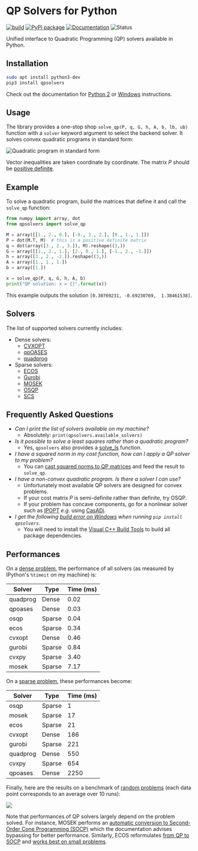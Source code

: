 # QP Solvers for Python

[![build](https://img.shields.io/github/workflow/status/stephane-caron/qpsolvers/CI)](https://github.com/stephane-caron/qpsolvers/actions)
[![PyPI package](https://img.shields.io/pypi/v/qpsolvers)](https://pypi.org/project/qpsolvers/)
[![Documentation](https://img.shields.io/badge/documentation-online-brightgreen?logo=read-the-docs&style=flat)](https://scaron.info/doc/qpsolvers/)
![Status](https://img.shields.io/pypi/status/qpsolvers)

Unified interface to Quadratic Programming (QP) solvers available in Python.

## Installation

```sh
sudo apt install python3-dev
pip3 install qpsolvers
```
Check out the documentation for [Python 2](https://scaron.info/doc/qpsolvers/installation.html#linux) or [Windows](https://scaron.info/doc/qpsolvers/installation.html#windows) instructions.

## Usage

The library provides a one-stop shop ``solve_qp(P, q, G, h, A, b, lb, ub)`` function with a ``solver`` keyword argument to select the backend solver. It solves convex quadratic programs in standard form:

![Quadratic program in standard form](https://raw.githubusercontent.com/stephane-caron/qpsolvers/master/doc/src/images/qp.gif)

Vector inequalities are taken coordinate by coordinate. The matrix *P* should be [positive definite](https://en.wikipedia.org/wiki/Definite_symmetric_matrix).

## Example

To solve a quadratic program, build the matrices that define it and call the ``solve_qp`` function:

```python
from numpy import array, dot
from qpsolvers import solve_qp

M = array([[1., 2., 0.], [-8., 3., 2.], [0., 1., 1.]])
P = dot(M.T, M)  # this is a positive definite matrix
q = dot(array([3., 2., 3.]), M).reshape((3,))
G = array([[1., 2., 1.], [2., 0., 1.], [-1., 2., -1.]])
h = array([3., 2., -2.]).reshape((3,))
A = array([1., 1., 1.])
b = array([1.])

x = solve_qp(P, q, G, h, A, b)
print("QP solution: x = {}".format(x))
```

This example outputs the solution ``[0.30769231, -0.69230769,  1.38461538]``.

## Solvers

The list of supported solvers currently includes:

- Dense solvers:
    - [CVXOPT](http://cvxopt.org/)
    - [qpOASES](https://github.com/coin-or/qpOASES)
    - [quadprog](https://pypi.python.org/pypi/quadprog/)
- Sparse solvers:
    - [ECOS](https://web.stanford.edu/~boyd/papers/ecos.html)
    - [Gurobi](https://www.gurobi.com/)
    - [MOSEK](https://mosek.com/)
    - [OSQP](https://github.com/oxfordcontrol/osqp)
    - [SCS](https://github.com/cvxgrp/scs)

## Frequently Asked Questions

- *Can I print the list of solvers available on my machine?*
  - Absolutely: ``print(qpsolvers.available_solvers)``
- *Is it possible to solve a least squares rather than a quadratic program?*
  - Yes, `qpsolvers` also provides a [solve\_ls](https://scaron.info/doc/qpsolvers/getting-started.html#qpsolvers.solve_ls) function.
- *I have a squared norm in my cost function, how can I apply a QP solver to my problem?*
  - You can [cast squared norms to QP matrices](https://scaron.info/teaching/conversion-from-least-squares-to-quadratic-programming.html) and feed the result to `solve_qp`.
- *I have a non-convex quadratic program. Is there a solver I can use?*
  - Unfortunately most available QP solvers are designed for convex problems.
  - If your cost matrix *P* is semi-definite rather than definite, try OSQP.
  - If your problem has concave components, go for a nonlinear solver such as [IPOPT](https://pypi.org/project/ipopt/) *e.g.* using [CasADi](https://web.casadi.org/).
- *I get the following [build error on Windows](https://github.com/stephane-caron/qpsolvers/issues/28) when running `pip install qpsolvers`.*
  - You will need to install the [Visual C++ Build Tools](https://visualstudio.microsoft.com/visual-cpp-build-tools/) to build all package dependencies.

## Performances

On a [dense problem](examples/dense_problem.py), the performance of all solvers (as measured by IPython's ``%timeit`` on my machine) is:

| Solver   | Type   | Time (ms) |
| -------- | ------ | --------- |
| quadprog | Dense  | 0.02      |
| qpoases  | Dense  | 0.03      |
| osqp     | Sparse | 0.04      |
| ecos     | Sparse | 0.34      |
| cvxopt   | Dense  | 0.46      |
| gurobi   | Sparse | 0.84      |
| cvxpy    | Sparse | 3.40      |
| mosek    | Sparse | 7.17      |

On a [sparse problem](examples/sparse_problem.py), these performances become:

| Solver   | Type   | Time (ms) |
| -------- | ------ | --------- |
| osqp     | Sparse |    1      |
| mosek    | Sparse |   17      |
| ecos     | Sparse |   21      |
| cvxopt   | Dense  |  186      |
| gurobi   | Sparse |  221      |
| quadprog | Dense  |  550      |
| cvxpy    | Sparse |  654      |
| qpoases  | Dense  | 2250      |

Finally, here are the results on a benchmark of [random problems](examples/random_problems.py) (each data point corresponds to an average over 10 runs):

<img src="https://scaron.info/images/qp-benchmark.png">

Note that performances of QP solvers largely depend on the problem solved. For instance, MOSEK performs an [automatic conversion to Second-Order Cone Programming (SOCP)](https://docs.mosek.com/8.1/pythonapi/prob-def-quadratic.html) which the documentation advises bypassing for better performance. Similarly, ECOS reformulates [from QP to SOCP](qpsolvers/solvers/convert_to_socp.py) and [works best on small problems](https://web.stanford.edu/%7Eboyd/papers/ecos.html).
